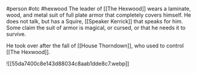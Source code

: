 #person #otc #hexwood 
The leader of [[The Hexwood]] wears a laminate, wood, and metal suit of full plate armor that completely covers himself.  He does not talk, but has a Squire, [[Speaker Kerrick]] that speaks for him.  Some claim the suit of armor is magical, or cursed, or that he needs it to survive.

He took over after the fall of [[House Thorndown]], who used to control [[The Hexwood]].

![[55da7400c8e143d88034c8aab1dde8c7.webp]]